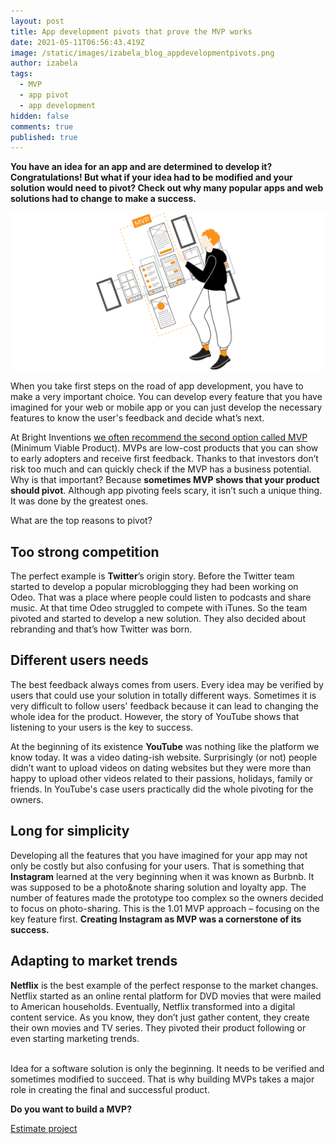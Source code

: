 ```yaml
---
layout: post
title: App development pivots that prove the MVP works
date: 2021-05-11T06:56:43.419Z
image: /static/images/izabela_blog_appdevelopmentpivots.png
author: izabela
tags:
  - MVP
  - app pivot
  - app development
hidden: false
comments: true
published: true
---
```

**You have an idea for an app and are determined to develop it? Congratulations! But what if your idea had to be modified and your solution would need to pivot? Check out why many popular apps and web solutions had to change to make a success.** <br>



![App pivots MVP](/static/images/izabela_blog_appdevelopmentpivots_illustration.png)

When you take first steps on the road of app development, you have to make a very important choice. You can develop every feature that you have imagined for your web or mobile app or you can just develop the necessary features to know the user's feedback and decide what’s next. 

At Bright Inventions [we often recommend the second option called MVP](https://brightinventions.pl/blog/4-things-we-love-about-building-mvps) (Minimum Viable Product). MVPs are low-cost products that you can show to early adopters and receive first feedback. Thanks to that investors don’t risk too much and can quickly check if the MVP has a business potential. Why is that important? Because **sometimes MVP shows that your product should pivot**. Although app pivoting feels scary, it isn’t such a unique thing. It was done by the greatest ones. 

What are the top reasons to pivot?

## Too strong competition

The perfect example is **Twitter**’s origin story. Before the Twitter team started to develop a popular microblogging they had been working on Odeo. That was a place where people could listen to podcasts and share music. At that time Odeo struggled to compete with iTunes. So the team pivoted and started to develop a new solution. They also decided about rebranding and that’s how Twitter was born.

## Different users needs

The best feedback always comes from users. Every idea may be verified by users that could use your solution in totally different ways. Sometimes it is very difficult to follow users' feedback because it can lead to changing the whole idea for the product. However, the story of YouTube shows that listening to your users is the key to success.

At the beginning of its existence **YouTube** was nothing like the platform we know today. It was a video dating-ish website. Surprisingly (or not) people didn’t want to upload videos on dating websites but they were more than happy to upload other videos related to their passions, holidays, family or friends. In YouTube's case users practically did the whole pivoting for the owners.

## Long for simplicity

Developing all the features that you have imagined for your app may not only be costly but also confusing for your users. That is something that **Instagram** learned at the very beginning when it was known as Burbnb. It was supposed to be a photo&note sharing solution and loyalty app. The number of features made the prototype too complex so the owners decided to focus on photo-sharing. This is the 1.01 MVP approach – focusing on the key feature first. **Creating Instagram as MVP was a cornerstone of its success.**

## Adapting to market trends

**Netflix** is the best example of the perfect response to the market changes. Netflix started as an online rental platform for DVD movies that were mailed to American households. Eventually, Netflix transformed into a digital content service. As you know, they don’t just gather content, they create their own movies and TV series. They pivoted their product following or even starting marketing trends.


<br>
Idea for a software solution is only the beginning. It needs to be verified and sometimes modified to succeed. That is why building MVPs takes a major role in creating the final and successful product. 

**Do you want to build a MVP?** 

[Estimate project](https://brightinventions.pl/start-project/)